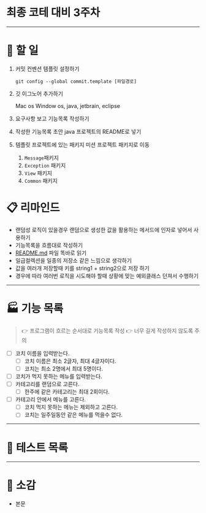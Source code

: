 # 최종 코테 대비 3주차

---

# 💼 할 일

1. 커밋 컨벤션 템플릿 설정하기

   `git config --global commit.template [파일경로]`

2. 깃 이그노어 추가하기

   Mac os Window os,  java, jetbrain, eclipse

3. 요구사항 보고 기능목록 작성하기
4. 작성한 기능목록 초안 java 프로젝트의 README로 넣기
5. 템플릿 프로젝트에 있는 패키지 미션 프로젝트 패키지로 이동
    1. `Message`패키지
    2. `Exception` 패키지
    3. `View` 패키지
    4. `Common` 패키지

# 📋 리마인드

- 랜덤성 로직이 있을경우 랜덤으로 생성한 값을 활용하는 메서드에 인자로 넣어서 사용하기
- 기능목록을 흐름대로 작성하기
- [README.md](http://README.md) 파일 똑바로 읽기
- 일급컬렉션을 일종의 저장소 같은 느낌으로 생각하기
- 값을 여러개 저장할때 키를 string1 + string2으로 저장 하기
- 경우에 따라 여러번 로직을 시도해야 할때 상황에 맞는 예외클래스 던져서 수행하기

---

# 🏭 기능 목록

> 👉 프로그램이 흐르는 순서대로 기능목록 작성
👉 너무 길게 작성하지 않도록 주의
>
- [ ]  코치 이름을 입력받는다.
    - [ ]  코치 이름은 최소 2글자, 최대 4글자이다.
    - [ ]  코치는 최소 2명에서 최대 5명이다.
- [ ]  코치가 먹지 못하는 메뉴를 입력받는다.
- [ ]  카테고리를 랜덤으로 고른다.
    - [ ]  한주에 같은 카테고리는 최대 2회이다.
- [ ]  카테고리 안에서 메뉴를 고른다.
    - [ ]  코치 먹지 못하는 메뉴는 제외하고 고른다.
    - [ ]  코치는 일주일동안 같은 메뉴를 먹을수 없다.

---

# 🧪 테스트 목록

---

# 📃 소감

- 본문